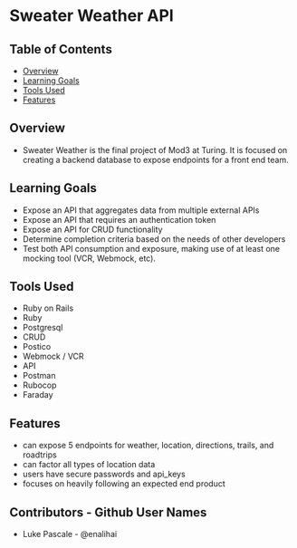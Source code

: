 # Sweater  Weather API

## Table of Contents
- [Overview](#overview)
- [Learning Goals](#learning-goals)
- [Tools Used](#tools-used)
- [Features](#features)

## Overview
- Sweater Weather is the final project of Mod3 at Turing. It is focused on creating a backend database to expose endpoints for a front end team.

## Learning Goals
- Expose an API that aggregates data from multiple external APIs
- Expose an API that requires an authentication token
- Expose an API for CRUD functionality
- Determine completion criteria based on the needs of other developers
- Test both API consumption and exposure, making use of at least one mocking tool (VCR, Webmock, etc).

## Tools Used
- Ruby on Rails
- Ruby
- Postgresql
- CRUD
- Postico
- Webmock / VCR
- API
- Postman
- Rubocop
- Faraday

## Features
- can expose 5 endpoints for weather, location, directions, trails, and roadtrips
- can factor all types of location data
- users have secure passwords and api_keys
- focuses on heavily following an expected end product

## Contributors - Github User Names
- Luke Pascale - @enalihai
